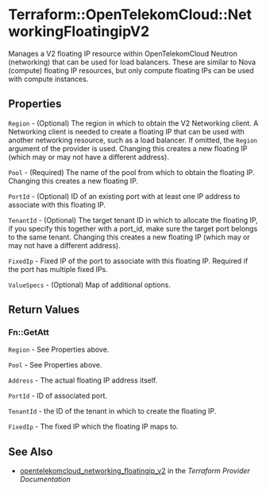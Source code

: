 # Terraform::OpenTelekomCloud::NetworkingFloatingipV2

Manages a V2 floating IP resource within OpenTelekomCloud Neutron (networking)
that can be used for load balancers.
These are similar to Nova (compute) floating IP resources,
but only compute floating IPs can be used with compute instances.

## Properties

`Region` - (Optional) The region in which to obtain the V2 Networking client. A Networking client is needed to create a floating IP that can be used with another networking resource, such as a load balancer. If omitted, the `Region` argument of the provider is used. Changing this creates a new floating IP (which may or may not have a different address).

`Pool` - (Required) The name of the pool from which to obtain the floating IP. Changing this creates a new floating IP.

`PortId` - (Optional) ID of an existing port with at least one IP address to associate with this floating IP.

`TenantId` - (Optional) The target tenant ID in which to allocate the floating IP, if you specify this together with a port_id, make sure the target port belongs to the same tenant. Changing this creates a new floating IP (which may or may not have a different address).

`FixedIp` - Fixed IP of the port to associate with this floating IP. Required if the port has multiple fixed IPs.

`ValueSpecs` - (Optional) Map of additional options.


## Return Values

### Fn::GetAtt

`Region` - See Properties above.

`Pool` - See Properties above.

`Address` - The actual floating IP address itself.

`PortId` - ID of associated port.

`TenantId` - the ID of the tenant in which to create the floating IP.

`FixedIp` - The fixed IP which the floating IP maps to.

## See Also

* [opentelekomcloud_networking_floatingip_v2](https://www.terraform.io/docs/providers/opentelekomcloud/r/networking_floatingip_v2.html) in the _Terraform Provider Documentation_
